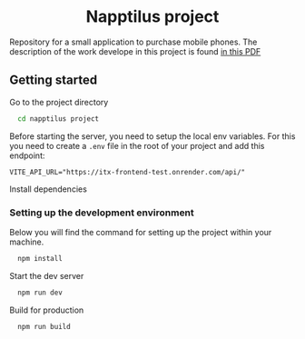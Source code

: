 <h1 align="center">Napptilus project</h1>

Repository for a small application to purchase mobile phones. The description of the work  develope in this project is found [in this PDF](Reto_Frontend.pdf)

## Getting started

Go to the project directory

```bash
  cd napptilus project
```
Before starting the server, you need to setup the local env variables. For this you need to create a `.env` file in the root of your project
and add this endpoint:

```
VITE_API_URL="https://itx-frontend-test.onrender.com/api/"
```

Install dependencies

### Setting up the development environment

Below you will find the command for setting up the project within your machine.

```bash
  npm install
```

Start the dev server

```bash
  npm run dev
```

Build for production

```bash
  npm run build
```
